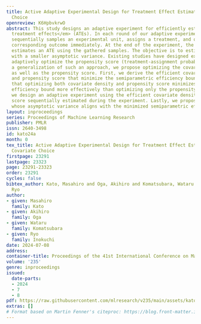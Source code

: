 ```yaml
---
title: Active Adaptive Experimental Design for Treatment Effect Estimation with Covariate
  Choice
openreview: K6HpbvkrwO
abstract: This study designs an adaptive experiment for efficiently estimating <em>average
  treatment effects</em> (ATEs). In each round of our adaptive experiment, an experimenter
  sequentially samples an experimental unit, assigns a treatment, and observes the
  corresponding outcome immediately. At the end of the experiment, the experimenter
  estimates an ATE using the gathered samples. The objective is to estimate the ATE
  with a smaller asymptotic variance. Existing studies have designed experiments that
  adaptively optimize the propensity score (treatment-assignment probability). As
  a generalization of such an approach, we propose optimizing the covariate density
  as well as the propensity score. First, we derive the efficient covariate density
  and propensity score that minimize the semiparametric efficiency bound and find
  that optimizing both covariate density and propensity score minimizes the semiparametric
  efficiency bound more effectively than optimizing only the propensity score. Next,
  we design an adaptive experiment using the efficient covariate density and propensity
  score sequentially estimated during the experiment. Lastly, we propose an ATE estimator
  whose asymptotic variance aligns with the minimized semiparametric efficiency bound.
layout: inproceedings
series: Proceedings of Machine Learning Research
publisher: PMLR
issn: 2640-3498
id: kato24a
month: 0
tex_title: Active Adaptive Experimental Design for Treatment Effect Estimation with
  Covariate Choice
firstpage: 23291
lastpage: 23323
page: 23291-23323
order: 23291
cycles: false
bibtex_author: Kato, Masahiro and Oga, Akihiro and Komatsubara, Wataru and Inokuchi,
  Ryo
author:
- given: Masahiro
  family: Kato
- given: Akihiro
  family: Oga
- given: Wataru
  family: Komatsubara
- given: Ryo
  family: Inokuchi
date: 2024-07-08
address:
container-title: Proceedings of the 41st International Conference on Machine Learning
volume: '235'
genre: inproceedings
issued:
  date-parts:
  - 2024
  - 7
  - 8
pdf: https://raw.githubusercontent.com/mlresearch/v235/main/assets/kato24a/kato24a.pdf
extras: []
# Format based on Martin Fenner's citeproc: https://blog.front-matter.io/posts/citeproc-yaml-for-bibliographies/
---
```

